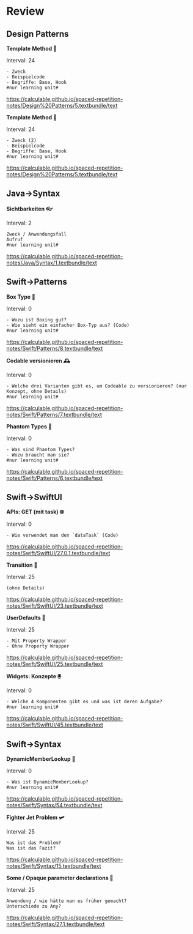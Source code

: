 # Review

## Design Patterns

**Template Method 📑**

Interval: 24

```
- Zweck
- Beispielcode
- Begriffe: Base, Hook
#nur learning unit#
```

https://calculable.github.io/spaced-repetition-notes/Design%20Patterns/5.textbundle/text


**Template Method 📑**

Interval: 24

```
- Zweck (2)
- Beispielcode
- Begriffe: Base, Hook
#nur learning unit#
```

https://calculable.github.io/spaced-repetition-notes/Design%20Patterns/5.textbundle/text


## Java->Syntax

**Sichtbarkeiten 👓**

Interval: 2

```
Zweck / Anwendungsfall
Aufruf
#nur learning unit#
```

https://calculable.github.io/spaced-repetition-notes/Java/Syntax/1.textbundle/text


## Swift->Patterns

**Box Type 🎁**

Interval: 0

```
- Wozu ist Boxing gut?
- Wie sieht ein einfacher Box-Typ aus? (Code)
#nur learning unit#
```

https://calculable.github.io/spaced-repetition-notes/Swift/Patterns/8.textbundle/text


**Codable versionieren 🕰️**

Interval: 0

```
- Welche drei Varianten gibt es, um Codeable zu versionieren? (nur Konzept, ohne Details)
#nur learning unit#
```

https://calculable.github.io/spaced-repetition-notes/Swift/Patterns/7.textbundle/text


**Phantom Types 👻**

Interval: 0

```
- Was sind Phantom Types? 
- Wozu braucht man sie?
#nur learning unit#
```

https://calculable.github.io/spaced-repetition-notes/Swift/Patterns/6.textbundle/text


## Swift->SwiftUI

**APIs: GET (mit task) 🌐**

Interval: 0

```
- Wie verwendet man den `dataTask` (Code)
```

https://calculable.github.io/spaced-repetition-notes/Swift/SwiftUI/27.0.1.textbundle/text


**Transition 🐰**

Interval: 25

```
(ohne Details)
```

https://calculable.github.io/spaced-repetition-notes/Swift/SwiftUI/23.textbundle/text


**UserDefaults 💾**

Interval: 25

```
- Mit Property Wrapper
- Ohne Property Wrapper
```

https://calculable.github.io/spaced-repetition-notes/Swift/SwiftUI/25.textbundle/text


**Widgets: Konzepte 🖲️**

Interval: 0

```
- Welche 4 Komponenten gibt es und was ist deren Aufgabe?
#nur learning unit#
```

https://calculable.github.io/spaced-repetition-notes/Swift/SwiftUI/45.textbundle/text


## Swift->Syntax

**DynamicMemberLookup 🔎**

Interval: 0

```
- Was ist DynamicMemberLookup?
#nur learning unit#
```

https://calculable.github.io/spaced-repetition-notes/Swift/Syntax/54.textbundle/text


**Fighter Jet Problem 🛩️**

Interval: 25

```
Was ist das Problem?
Was ist das Fazit?
```

https://calculable.github.io/spaced-repetition-notes/Swift/Syntax/15.textbundle/text


**Some / Opaque parameter declarations 🚗**

Interval: 25

```
Anwendung / wie hätte man es früher gemacht?
Unterschiede zu Any?
```

https://calculable.github.io/spaced-repetition-notes/Swift/Syntax/27.1.textbundle/text
